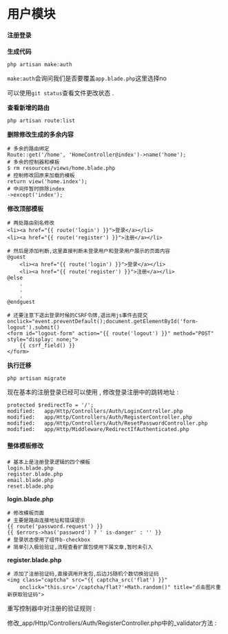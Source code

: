 # 用户模块

#### 注册登录

**生成代码**

```
php artisan make:auth
```

`make:auth`会询问我们是否要覆盖`app.blade.php`这里选择no

可以使用`git status`查看文件更改状态 .

**查看新增的路由**

```
php artisan route:list
```

**删除修改生成的多余内容**

```
# 多余的路由绑定
Route::get('/home', 'HomeController@index')->name('home');
# 多余的控制器和模板
$ rm resources/views/home.blade.php
# 控制修改回原来加载的模板
return view('home.index');
# 中间件暂时排除index
->except('index');
```

**修改顶部模板**

```
# 两处路由别名修改
<li><a href="{{ route('login') }}">登录</a></li>
<li><a href="{{ route('register') }}">注册</a></li>

# 然后是添加判断,这里直接判断未登录用户和登录用户展示的页面内容
@guest
    <li><a href="{{ route('login') }}">登录</a></li>
    <li><a href="{{ route('register') }}">注册</a></li>
@else
    .
    .
    .
@endguest

# 还要注意下退出登录时候的CSRF令牌,退出用js事件去提交
onclick="event.preventDefault();document.getElementById('form-logout').submit()
<form id="logout-form" action="{{ route('logout') }}" method="POST" style="display: none;">
    {{ csrf_field() }}
</form>
```

**执行迁移**

```
php artisan migrate
```

现在基本的注册登录已经可以使用 , 修改登录注册中的跳转地址 :

```
protected $redirectTo = '/';
modified:   app/Http/Controllers/Auth/LoginController.php
modified:   app/Http/Controllers/Auth/RegisterController.php
modified:   app/Http/Controllers/Auth/ResetPasswordController.php
modified:   app/Http/Middleware/RedirectIfAuthenticated.php
```

#### **整体模板修改**

```
# 基本上是注册登录逻辑的四个模板
login.blade.php
register.blade.php
email.blade.php
reset.blade.php
```

**login.blade.php**

```
# 修改模板页面
# 主要是路由连接地址和错误提示
{{ route('password.request') }}
{{ $errors->has('password') ? ' is-danger' : '' }}
# 登录状态使用了组件b-checkbox
# 简单引入极验验证,流程查看扩展包使用下属文章,暂时未引入
```

**register.blade.php**

```
# 添加了注册验证码,直接调用开发包,后边JS随机个数切换验证码
<img class="captcha" src="{{ captcha_src('flat') }}" 
    onclick="this.src='/captcha/flat?'+Math.random()" title="点击图片重新获取验证码">
```

重写控制器中对注册的验证规则 : 

修改_app/Http/Controllers/Auth/RegisterController.php中的_validator方法 : 

```

```



